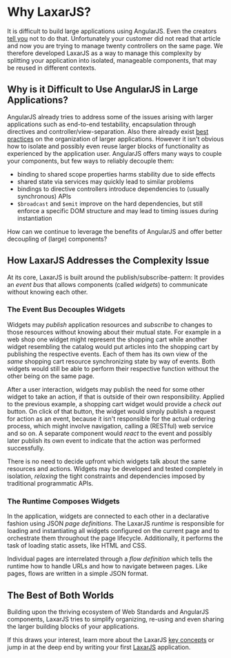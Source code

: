 # Why LaxarJS?

It is difficult to build large applications using AngularJS.
Even the creators [tell you](http://briantford.com/blog/huuuuuge-angular-apps) not to do that.
Unfortunately your customer did not read that article and now you are trying to manage twenty controllers on the same page.
We therefore developed LaxarJS as a way to manage this complexity by splitting your application into isolated, manageable components, that may be reused in different contexts.


## Why is it Difficult to Use AngularJS in Large Applications?

AngularJS already tries to address some of the issues arising with larger applications such as end-to-end testability, encapsulation through directives and controller/view-separation.
Also there already exist [best practices](http://cliffmeyers.com/blog/2013/4/21/code-organization-angularjs-javascript) on the organization of larger applications.
However it isn't obvious how to isolate and possibly even reuse larger blocks of functionality as experienced by the application user.
AngularJS offers many ways to couple your components, but few ways to reliably decouple them:

* binding to shared scope properties harms stability due to side effects
* shared state via services may quickly lead to similar problems
* bindings to directive controllers introduce dependencies to (usually synchronous) APIs
* `$broadcast` and `$emit` improve on the hard dependencies, but still enforce a specific DOM structure and may lead to timing issues during instantiation

How can we continue to leverage the benefits of AngularJS and offer better decoupling of (large) components?


## How LaxarJS Addresses the Complexity Issue

At its core, LaxarJS is built around the publish/subscribe-pattern:
It provides an *event bus* that allows components (called *widgets*) to communicate without knowing each other.


### The Event Bus Decouples Widgets

Widgets may *publish* application resources and *subscribe* to changes to those resources without knowing about their mutual state.
For example in a web shop one widget might represent the shopping cart while another widget resembling the catalog would put articles into the shopping cart by publishing the respective events.
Each of them has its own view of the *same* shopping cart resource synchronizing state by way of events.
Both widgets would still be able to perform their respective function without the other being on the same page.

After a user interaction, widgets may publish the need for some other widget to take an action, if that is outside of their own responsibility.
Applied to the previous example, a shopping cart widget would provide a *check out* button.
On click of that button, the widget would simply publish a request for action as an event, because it isn't responsible for the actual ordering process, which might involve navigation, calling a (RESTful) web service and so on.
A separate component would *react* to the event and possibly later publish its own event to indicate that the action was performed successfully.

There is no need to decide upfront which widgets talk about the same resources and actions.
Widgets may be developed and tested completely in isolation, *relaxing* the tight constraints and dependencies imposed by traditional programmatic APIs.


### The Runtime Composes Widgets

In the application, widgets are connected to each other in a declarative fashion using JSON *page definitions*.
The LaxarJS *runtime* is responsible for loading and instantiating all widgets configured on the current page and to orchestrate them throughout the page lifecycle.
Additionally, it performs the task of loading static assets, like HTML and CSS.

Individual pages are interrelated through a *flow definition* which tells the runtime how to handle URLs and how to navigate between pages.
Like pages, flows are written in a simple JSON format.


## The Best of Both Worlds

Building upon the thriving ecosystem of Web Standards and AngularJS components, LaxarJS tries to simplify organizing, re-using and even sharing the larger building blocks of your applications.

If this draws your interest, learn more about the LaxarJS [key concepts](concepts.md) or jump in at the deep end by writing your first [LaxarJS](http://github.com/LaxarJS/laxar#getting-started) application.
